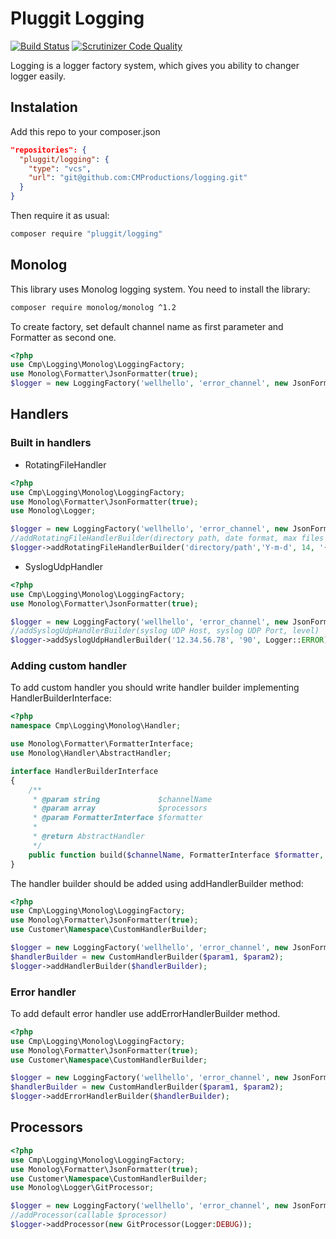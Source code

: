 # Pluggit Logging

[![Build Status](https://scrutinizer-ci.com/g/CMProductions/logging/badges/build.png?b=master&s=e676eae45c0fea0a0da4827bf03eecf796ab40d7)](https://scrutinizer-ci.com/g/CMProductions/logging/build-status/master)
[![Scrutinizer Code Quality](https://scrutinizer-ci.com/g/CMProductions/logging/badges/quality-score.png?b=master&s=294d50bdc47ca9a1454758fda05bb5a3a19a0dbe)](https://scrutinizer-ci.com/g/CMProductions/logging/?branch=master)

Logging is a logger factory system, which gives you ability to changer logger easily.

## Instalation

Add this repo to your composer.json

````json
"repositories": {
  "pluggit/logging": {
    "type": "vcs",
    "url": "git@github.com:CMProductions/logging.git"
  }
}
````

Then require it as usual:

``` bash
composer require "pluggit/logging"
```

## Monolog
This library uses Monolog logging system. You need to install the library:

``` bash
composer require monolog/monolog ^1.2
```

To create factory, set default channel name as first parameter and Formatter as second one.
```php
<?php
use Cmp\Logging\Monolog\LoggingFactory;
use Monolog\Formatter\JsonFormatter(true);
$logger = new LoggingFactory('wellhello', 'error_channel', new JsonFormatter(true));
```
## Handlers
### Built in handlers

- RotatingFileHandler


```php
<?php
use Cmp\Logging\Monolog\LoggingFactory;
use Monolog\Formatter\JsonFormatter(true);
use Monolog\Logger;

$logger = new LoggingFactory('wellhello', 'error_channel', new JsonFormatter(true));
//addRotatingFileHandlerBuilder(directory path, date format, max files number, file name, file name format, level)
$logger->addRotatingFileHandlerBuilder('directory/path','Y-m-d', 14, '{channel}.log', '{date}_{filename}', Logger::ERROR);
```
- SyslogUdpHandler
```php
<?php
use Cmp\Logging\Monolog\LoggingFactory;
use Monolog\Formatter\JsonFormatter(true);

$logger = new LoggingFactory('wellhello', 'error_channel', new JsonFormatter(true));
//addSyslogUdpHandlerBuilder(syslog UDP Host, syslog UDP Port, level)
$logger->addSyslogUdpHandlerBuilder('12.34.56.78', '90', Logger::ERROR);
```
### Adding custom handler
To add custom handler you should write handler builder implementing HandlerBuilderInterface:
```php
<?php
namespace Cmp\Logging\Monolog\Handler;

use Monolog\Formatter\FormatterInterface;
use Monolog\Handler\AbstractHandler;

interface HandlerBuilderInterface
{
    /**
     * @param string             $channelName
     * @param array              $processors
     * @param FormatterInterface $formatter
     *
     * @return AbstractHandler
     */
    public function build($channelName, FormatterInterface $formatter, $processors = []);
}
```
The handler builder should be added using addHandlerBuilder method:
```php
<?php
use Cmp\Logging\Monolog\LoggingFactory;
use Monolog\Formatter\JsonFormatter(true);
use Customer\Namespace\CustomHandlerBuilder;

$logger = new LoggingFactory('wellhello', 'error_channel', new JsonFormatter(true));
$handlerBuilder = new CustomHandlerBuilder($param1, $param2);
$logger->addHandlerBuilder($handlerBuilder);
```
### Error handler
To add default error handler use addErrorHandlerBuilder method.
```php
<?php
use Cmp\Logging\Monolog\LoggingFactory;
use Monolog\Formatter\JsonFormatter(true);
use Customer\Namespace\CustomHandlerBuilder;

$logger = new LoggingFactory('wellhello', 'error_channel', new JsonFormatter(true));
$handlerBuilder = new CustomHandlerBuilder($param1, $param2);
$logger->addErrorHandlerBuilder($handlerBuilder);
```
## Processors
```php
<?php
use Cmp\Logging\Monolog\LoggingFactory;
use Monolog\Formatter\JsonFormatter(true);
use Customer\Namespace\CustomHandlerBuilder;
use Monolog\Logger\GitProcessor;

$logger = new LoggingFactory('wellhello', 'error_channel', new JsonFormatter(true));
//addProcessor(callable $processor)
$logger->addProcessor(new GitProcessor(Logger:DEBUG));
```
